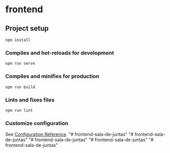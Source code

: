 # frontend

## Project setup
```
npm install
```

### Compiles and hot-reloads for development
```
npm run serve
```

### Compiles and minifies for production
```
npm run build
```

### Lints and fixes files
```
npm run lint
```

### Customize configuration
See [Configuration Reference](https://cli.vuejs.org/config/).
"# frontend-sala-de-juntas" 
"# frontend-sala-de-juntas" 
"# frontend-sala-de-juntas" 
"# frontend-sala-de-juntas" 
"# frontend-sala-de-juntas" 
